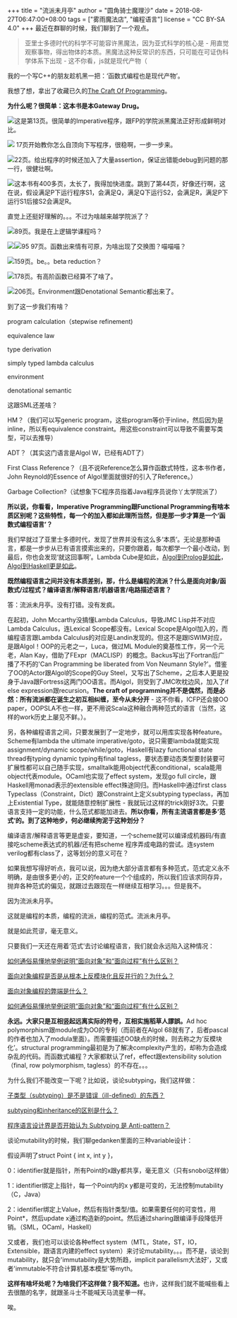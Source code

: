 +++
title = "流派未月亭"
author = "圆角骑士魔理沙"
date = 2018-08-27T06:47:00+08:00
tags = ["雾雨魔法店", "编程语言"]
license = "CC BY-SA 4.0"
+++
最近在群聊的时候，我们聊到了一个观点。

 > 
 > 亚里士多德时代的科学不可能容许黑魔法，因为亚式科学的核心是 - 用直觉观察事物，得出物体的本质。黑魔法这种反常识的东西，只可能在可证伪科学体系下出现 - 这不你看，js就是现代产物（

我的一个写C++的朋友趁机黑一把：‘函数式编程也是现代产物’。

我想了想，拿出了收藏已久的[The Craft Of Programming](https://www.cs.cmu.edu/afs/cs/user/jcr/ftp/craftprog.pdf)。

<strong>为什么呢？很简单：这本书是本Gateway Drug。 </strong>

![](v2-0b27d064b8f96ebbba48ab1f344a7d95_b.jpg)这是第13页。很简单的Imperative程序，跟FP的学院派黑魔法正好形成鲜明对比。

![](v2-8b897928d73c06061471502af771f0fd_b.jpg) 17页开始教你怎么自顶向下写程序，很稳啊，一步一步来。

![](v2-b70613069a801a7890fd82ae7798ef09_b.jpg)22页。给出程序的时候还加入了大量assertion，保证出错能debug到问题的那一行，很健壮啊。

![](v2-38cf2e8b6b44ef835eefd2f5099af2e3_b.jpg)这本书有400多页，太长了，我得加快进度。跳到了第44页，好像还行啊，这在说，假设满足P下运行程序S1，会满足Q，满足Q下运行S2，会满足R，满足P下运行S1后接S2会满足R。

直觉上还挺好理解的。。。不过为啥越来越学院派了？

![](v2-bfbaba520935e68b00f393345903f836_b.jpg)89页。我是在上逻辑学课程吗？

![](v2-17ef2df3fb36e55813f0b7766634aa70_b.jpg)![](v2-d8a5731a3abf34d92d27360e364e64a2_b.jpg)95 97页。函数出来情有可原，为啥出现了交换图？喵喵喵？

![](v2-92d5c1eadb6d13c87662348be254ab60_b.jpg)159页。be。。beta reduction？

![](v2-4e042498b38972fd6ee490e0789abca0_b.jpg)178页。有高阶函数已经算不了啥了。

![](v2-8ddc90bcfecac1a9d85fe0c94875b945_b.jpg)206页。Environment跟Denotational Semantic都出来了。

到了这一步我们有啥？

program calculation（stepwise refinement)

equivalence law

type derivation

simply typed lambda calculus

environment

denotational semantic

这跟SML还差啥？

HM？（我们可以写generic program，这些program等价于inline，然后因为是inline，所以有equivalence constraint。用这些constraint可以导致不需要写类型，可以去推导）

ADT？（其实这门语言是Algol W，已经有ADT了）

First Class Reference？（且不说Reference怎么算作函数式特性，这本书作者，John Reynold的Essence of Algol里面就很好的引入了Reference。）

Garbage Collection?（试想象下C程序员指着Java程序员说你丫太学院派了）

<strong>所以说，你看看，Imperative Programming跟Functional Programming有啥本质区别呢？这些特性，每一个的加入都如此理所当然，但是那一步才算是一个‘函数式编程语言’？</strong>

我们早就过了亚里士多德时代，发现了世界并没有这么多‘本质’。无论是那种语言，都是一步步从已有语言摸索出来的，只要你跟着，每次都学一个最小改动，到最后，你也会发现‘就这回事啊’。Lambda Cube是如此，[Algol到Prolog是如此](https://vanemden.wordpress.com/2016/11/12/the-essence-of-algol/)，[Algol到Haskell更是如此](http://profs.sci.univr.it/~merro/files/harper.pdf)。

  


<strong>既然编程语言之间并没有本质差别，那，什么是编程的流派？什么是面向对象/函数式/过程式？编译语言/解释语言/机器语言/电路描述语言？</strong>

答：流派未月亭。没有打错。没有发疯。

  
 在起初，John Mccarthy没搞懂Lambda Calculus，导致JMC Lisp并不对应Lambda Calculus，连Lexical Scope都没有。Lexical Scope是Algol加入的，而编程语言跟Lambda Calculus的对应是Landin发现的。但这不是跟ISWIM对应，是跟Algol！OOP的元老之一，Luca，做过ML Module的奠基性工作，另一个元老，Alan Kay，借助了FExpr（MACLISP）的概念。Backus写出了Fortran后广播了不朽的'Can Programming be liberated from Von Neumann Style?'。借鉴了OO的Actor跟Algol的Scope的Guy Steel，又写出了Scheme，之后本人更是投身于Java跟Fortress这两门OO语言。而Algol，则受到了JMC吹枕边风，加入了if else expression跟recursion。**The craft of programming并不是偶然，而是必然：所有流派都在诞生之初互相纠缠，至今从未分开** - 这不你看，ICFP还会接OO paper，OOPSLA不也一样，更不用说Scala这种融合两种范式的语言（当然，这样的work历史上屡见不鲜。）。

  


另，各种编程语言之间，只要发展到了一定地步，就可以用库实现各种feature。Scheme有lambda the ultimate imperative/goto，说只需要lambda就能实现assignment/dynamic scope/while/goto，Haskell有lazy functional state thread有typing dynamic typing有final tagless，要状态要动态类型要封装要可扩展性都可以自己随手实现，smalltalk能用object代表conditional，scala能用object代表module。OCaml也实现了effect system，发现go full circle，跟Haskell用monad表示的extensible effect殊途同归。而Haskell中通过first class Typeclass（Constraint，Dict）跟Constraint上定义subtyping typeclass，再加上Existential Type，就能随意控制扩展性 - 我就玩过这样的trick刚好3次。只要语言支持一定的功能，什么范式都能加进去。<strong>所以你看，所有主流语言都是多’范式‘的。到了这种地步，何必继续拘泥于这种划分？</strong>

  


编译语言/解释语言等更是虚妄，要知道，一个scheme就可以编译成机器码/有直接吃scheme表达式的机器/还有把scheme 程序弄成电路的尝试。连system verilog都有class了，这等划分的意义可在？

  


如果我想写得好听点，我可以说，因为绝大部分语言都有多种范式，范式定义永不明确，是由很多更小的，正交的feature一个个组成的，所以我们应该求同存异，抛弃各种范式的偏见，就跟过去跟现在一样继续互相学习。。。但是我不。

因为流派未月亭。

这就是编程的本质，编程的流派，编程的范式。流派未月亭。

就是如此荒谬，毫无意义。

只要我们一天还在用着‘范式’去讨论编程语言，我们就会永远陷入这种情况：

[如何通俗易懂地举例说明“面向对象”和“面向过程”有什么区别？](https://www.zhihu.com/question/27468564)

[面向对象编程是否是从根本上反模块化且反并行的？为什么？](https://www.zhihu.com/question/19728806)

[面向对象编程的弊端是什么？](https://www.zhihu.com/question/20275578)

[如何通俗易懂地举例说明“面向对象”和“面向过程”有什么区别？](https://www.zhihu.com/question/27468564)

<strong>永远。大家只是互相竖起远离实际的符号，互相实施稻草人謬誤。</strong>Ad hoc polymorphism跟module成为OO的专利（而前者在Algol 68就有了，后者pascal的作者也加入了modula里面）。而需要描述OO缺点的时候，则去称之为‘反模块化’。structural programming最初是为了解决complexity产生的，却称为会造成杂乱的代码。而函数式编程？大家都默认了ref，effect跟extensibility solution（final, row polymorphism, tagless）的不存在。。。

为什么我们不能改变一下呢？比如说，谈论subtyping，我们这样做：

[子类型（subtyping）是不是错误（ill-defined）的东西？](https://www.zhihu.com/question/289974125)

[subtyping和inheritance的区别是什么？](https://www.zhihu.com/question/57486254)

[程序语言设计界是否开始认为 Subtyping 是 Anti-pattern？](https://www.zhihu.com/question/53870767)

谈论mutability的时候，我们聊gedanken里面的三种variable设计：

假设声明了struct Point { int x, int y }，

0：identifier就是指针，所有Point的x跟y都共享，毫无意义（只有snobol这样做）

1：identifier绑定上指针，每一个Point内的x y都是可变的，无法控制mutability（C，Java）

2：identifier绑定上Value，然后有指针类型/值。如果需要任何的可变性，用Point\*，然后update x通过构造新的point。然后通过sharing跟编译手段降低开销。（SML，OCaml，Haskell）

又或者，我们也可以谈论各种effect system（MTL，State，ST，IO，Extensible，跟语言内建的effect system）来讨论mutability。。。而不是，谈论到mutability，就只会'immutability是大势所趋，implicit parallelism大法好'，又或者'immutable不符合计算机基本模型'等myth。

<strong>这样有啥坏处呢？为啥我们不这样做？我不知道。</strong>也许，这样我们就不能喊些看上去很酷的名字，就跟圣斗士不能喊天马流星拳一样。

唉。
